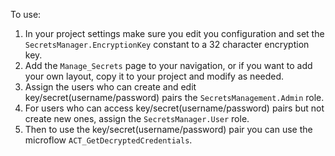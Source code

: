 To use:
1. In your project settings make sure you edit you configuration and set the `SecretsManager.EncryptionKey` constant to a 32 character encryption key.
3. Add the `Manage_Secrets` page to your navigation, or if you want to add your own layout, copy it to your project and modify as needed.
4. Assign the users who can create and edit key/secret(username/password) pairs the `SecretsManagement.Admin` role.
5. For users who can access key/secret(username/password) pairs but not create new ones, assign the `SecretsManager.User` role.
6. Then to use the key/secret(username/password) pair you can use the microflow `ACT_GetDecryptedCredentials`. 
